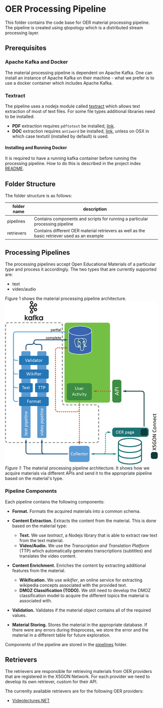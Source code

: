 # OER Processing Pipeline

This folder contains the code base for OER material processing pipeline. The
pipeline is created using qtopology which is a distributed stream processing layer.

## Prerequisites

### Apache Kafka and Docker

The material processing pipeline is dependent on Apache Kafka. One can install
an instance of Apache Kafka on their machine - what we prefer is to use a docker
container which includes Apache Kafka.

### Textract

The pipeline uses a nodejs module called [textract](../../../lib/textract) which allows
text extraction of most of text files. For some file types additional libraries need to be installed:

- **PDF** extraction requires `pdftotext` be installed, [link](http://www.xpdfreader.com/download.html).
- **DOC** extraction requires `antiword` be installed, [link](http://www.winfield.demon.nl/), unless on OSX
    in which case textutil (installed by default) is used.

#### Installing and Running Docker

It is required to have a running kafka container before running the processing pipeline. How to do this is described in the project index [README](../../../README.md).

## Folder Structure

The folder structure is as follows:

| folder name | description |
| ----------- | ----------- |
| pipelines   | Contains components and scripts for running a particular processing pipeline |
| retrievers  | Contains different OER material retrievers as well as the basic retriever used as an example |

## Processing Pipelines

The processing pipelines accept Open Educational Materials of a particular *type*
and process it accordingly. The two types that are currently supported are:

- text
- video/audio

Figure 1 shows the material processing pipeline architecture.
![preprocessing pipeline](readme-imgs/kafka-pipeline.png)
*Figure 1:* The material processing pipeline architecture. It shows how we acquire
materials via different APIs and send it to the appropriate pipeline based on the
material's type.

### Pipeline Components

Each pipeline contains the following components:

- **Format.** Formats the acquired materials into a common schema.
- **Content Extraction.** Extracts the content from the material. This is done
    based on the material type:
    - **Text.** We use *textract*, a Nodejs library that is able to extract raw
        text from the text material.
    - **Video/Audio.** We use the *Transcription and Translation Platform* (TTP)
        which automatically generates transcriptions (subtitles) and translates
        the video content.

- **Content Enrichment.** Enriches the content by extracting additional features
    from the material.
    - **Wikification.** We use *wikifier*, an online service for extracting
        wikipedia concepts associated with the provided text.
    - **DMOZ Classification (TODO).** We still need to develop the DMOZ classification
        model to acquire the different topics the material is associated with.

- **Validation.** Validates if the material object contains all of the required values.

- **Material Storing.** Stores the material in the appropriate database. If there
    were any errors during thisprocess, we store the error and the material in a
    different table for future exploration.

Components of the pipeline are stored in the [pipelines](pipelines/) folder.

## Retrievers

The retrievers are responsible for retrieving materials from OER providers that
are registered in the X5GON Network. For each provider we need to develop its
own retriever, custom for their API.

The currenlty available retrievers are for the following OER providers:

- [Videolectures.NET](http://videolectures.net/)
